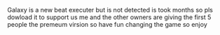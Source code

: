 Galaxy is a new beat executer but is not detected is took months so pls dowload it to support us me and the other owners are giving the first 5 people the premeum virsion so have fun changing the game so enjoy
